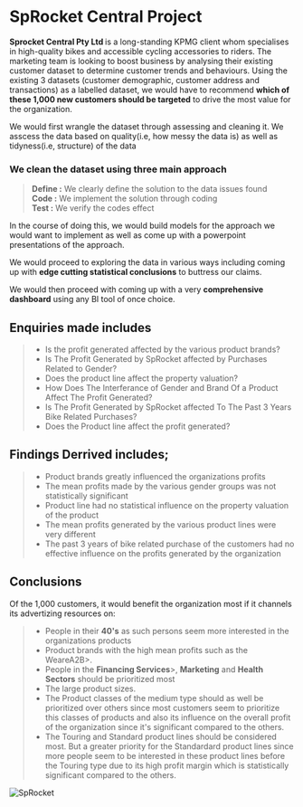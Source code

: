 # SpRocket Central Project

<p style=text-align:'justify'> <strong>Sprocket Central Pty Ltd </strong> is a long-standing KPMG client whom specialises in high-quality bikes and accessible cycling accessories to riders. The marketing team is looking to boost business by analysing their existing customer dataset to determine customer trends and behaviours. Using the existing 3 datasets (customer demographic, customer address and transactions) as a labelled dataset, we would have to recommend <strong>which of these 1,000 new customers should be targeted</strong> to drive the most value for the organization.</p>
<p> We would first wrangle the dataset through assessing and cleaning it. We asscess the data based on quality(i.e, how messy the data is) as well as tidyness(i.e, structure) of the data </p>

### We clean the dataset using three main approach
> <strong>Define :</strong> We clearly define the solution to the data issues found</br>
> <strong>Code :</strong> We implement the solution through coding</br>
> <strong>Test :</strong> We verify the codes effect
<p>In the course of doing this, we would build models for the approach we would want to implement as well as come up with a powerpoint presentations of the approach.</p>
<p> We would proceed to exploring the data in various ways including coming up with <strong>edge cutting statistical conclusions</strong> to buttress our claims.</p>
<p> We would then proceed with coming up with a very <strong>comprehensive dashboard</strong> using any BI tool of once choice.</p>

## Enquiries made includes
> * Is the profit generated affected by the various product brands?</br>
> * Is The Profit Generated by SpRocket affected by Purchases Related to Gender?</br>
> * Does the product line affect the property valuation?</br>
> * How Does The Interferance of Gender and Brand Of a Product Affect The Profit Generated?</br>
> * Is The Profit Generated by SpRocket affected To The Past 3 Years Bike Related Purchases?</br>
> * Does the Product line affect the profit generated?</br>

## Findings Derrived includes;
> * Product brands greatly influenced the organizations profits</br>
> * The mean profits made by the various gender groups was not statistically significant</br>
> * Product line had no statistical influence on the property valuation of the product</br>
> * The mean profits generated by the various product lines were very different</br>
> * The </strong>past 3 years of bike related purchase</strong> of the customers had no effective influence on the profits generated by the organization</br>

## Conclusions
Of the 1,000 customers, it would benefit the organization most if it channels its advertizing resources on:</br>
> * People in their <strong>40's</strong> as such persons seem more interested in the organizations products</br>
> * Product brands with the high mean profits such as the <bold>WeareA2B</bold>>.</br>
> * People in the <strong>Financing Services</strong>>, <strong>Marketing</strong> and <strong>Health Sectors</strong> should be prioritized most</br>
> * The large product sizes.</br>
> * The Product classes of the </bold>medium</bold> type should as well be prioritized over others since most customers seem to prioritize this classes of products and also its influence on the overall profit of the organization since it's significant compared to the others.</br>
> * The <bold>Touring</bold> and <bold>Standard</bold> product lines should be considered most. But a greater priority for the Standardard product lines since more people seem to be interested in these product lines before the Touring type due to its high profit margin which is statistically significant compared to the others.</br>

![SpRocket](https://img.freepik.com/free-vector/cyclist_1308-86589.jpg?w=2000)